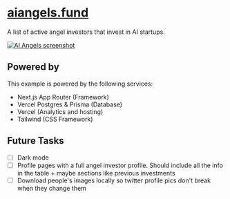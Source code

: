 # [aiangels.fund](https://www.aiangels.fund)

A list of active angel investors that invest in AI startups.

[![AI Angels screenshot](./public/og-image.png)](https://aiangels.fund/)

## Powered by

This example is powered by the following services:

- Next.js App Router (Framework)
- Vercel Postgres & Prisma (Database)
- Vercel (Analytics and hosting)
- Tailwind (CSS Framework)

## Future Tasks

- [ ] Dark mode
- [ ] Profile pages with a full angel investor profile. Should include all the info in the table + maybe sections like previous investments
- [ ] Download people's images locally so twitter profile pics don't break when they change them
